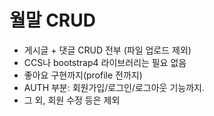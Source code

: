 # 월말 CRUD

- 게시글 + 댓글 CRUD 전부 (파일 업로드 제외)
- CCS나 bootstrap4 라이브러리는 필요 없음
- 좋아요 구현까지(profile 전까지)
- AUTH 부분: 회원가입/로그인/로그아웃 기능까지.
- 그 외, 회원 수정 등은 제외